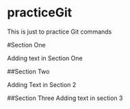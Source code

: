 # practiceGit
This is just to practice Git commands

#Section One

Adding text in Section One

##Section Two

Adding Text in Section 
2


##Section Three
Adding text in section 3